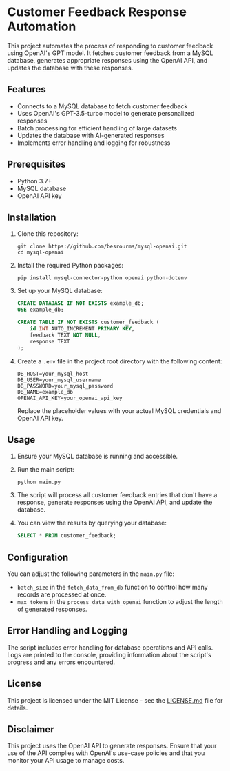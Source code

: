 # Customer Feedback Response Automation

This project automates the process of responding to customer feedback using OpenAI's GPT model. It fetches customer feedback from a MySQL database, generates appropriate responses using the OpenAI API, and updates the database with these responses.

## Features

- Connects to a MySQL database to fetch customer feedback
- Uses OpenAI's GPT-3.5-turbo model to generate personalized responses
- Batch processing for efficient handling of large datasets
- Updates the database with AI-generated responses
- Implements error handling and logging for robustness

## Prerequisites

- Python 3.7+
- MySQL database
- OpenAI API key

## Installation

1. Clone this repository:
   ```
   git clone https://github.com/besrourms/mysql-openai.git
   cd mysql-openai
   ```

2. Install the required Python packages:
   ```
   pip install mysql-connector-python openai python-dotenv
   ```

3. Set up your MySQL database:
   ```sql
   CREATE DATABASE IF NOT EXISTS example_db;
   USE example_db;

   CREATE TABLE IF NOT EXISTS customer_feedback (
       id INT AUTO_INCREMENT PRIMARY KEY,
       feedback TEXT NOT NULL,
       response TEXT
   );
   ```

4. Create a `.env` file in the project root directory with the following content:
   ```
   DB_HOST=your_mysql_host
   DB_USER=your_mysql_username
   DB_PASSWORD=your_mysql_password
   DB_NAME=example_db
   OPENAI_API_KEY=your_openai_api_key
   ```
   Replace the placeholder values with your actual MySQL credentials and OpenAI API key.

## Usage

1. Ensure your MySQL database is running and accessible.

2. Run the main script:
   ```
   python main.py
   ```

3. The script will process all customer feedback entries that don't have a response, generate responses using the OpenAI API, and update the database.

4. You can view the results by querying your database:
   ```sql
   SELECT * FROM customer_feedback;
   ```

## Configuration

You can adjust the following parameters in the `main.py` file:

- `batch_size` in the `fetch_data_from_db` function to control how many records are processed at once.
- `max_tokens` in the `process_data_with_openai` function to adjust the length of generated responses.

## Error Handling and Logging

The script includes error handling for database operations and API calls. Logs are printed to the console, providing information about the script's progress and any errors encountered.

## License

This project is licensed under the MIT License - see the [LICENSE.md](LICENSE.md) file for details.

## Disclaimer

This project uses the OpenAI API to generate responses. Ensure that your use of the API complies with OpenAI's use-case policies and that you monitor your API usage to manage costs.
